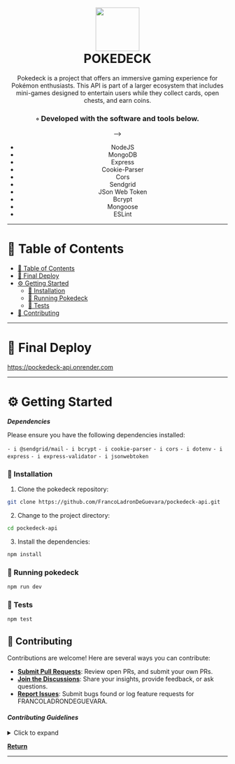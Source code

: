 <div align="center">
<h1 align="center">
<img src="https://pokedeck-game.vercel.app/assets/logo-5fce7afd.webp" width="100" />
<br>POKEDECK</h1>
<p>Pokedeck is a project that offers an immersive gaming experience for Pokémon enthusiasts. This API is part of a larger ecosystem that includes mini-games designed to entertain users while they collect cards, open chests, and earn coins.</p>
<h3>◦ Developed with the software and tools below.</h3>

</p> -->
<ul>
<li>NodeJS</li>
<li>MongoDB</li>
<li>Express</li>
<li>Cookie-Parser</li>
<li>Cors</li>
<li>Sendgrid</li>
<li>JSon Web Token</li>
<li>Bcrypt</li>
<li>Mongoose</li>
<li>ESLint</li>
</ul>
</div>

---

# 📖 Table of Contents

- [📖 Table of Contents](#-table-of-contents)
- [🚀 Final Deploy](#-final-deploy)
- [⚙️ Getting Started](#-getting-started)
  - [🔧 Installation](#-installation)
  - [🤖 Running Pokedeck](#-running-pokedeck)
  - [🧪 Tests](#-tests)
- [🤝 Contributing](#-contributing)

---

# 🚀 Final Deploy

https://pockedeck-api.onrender.com

---

# ⚙️ Getting Started

**_Dependencies_**

Please ensure you have the following dependencies installed:

`- i @sendgrid/mail`
`- i bcrypt`
`- i cookie-parser`
`- i cors`
`- i dotenv`
`- i express`
`- i express-validator`
`- i jsonwebtoken`

### 🔧 Installation

1. Clone the pokedeck repository:

```sh
git clone https://github.com/FrancoLadronDeGuevara/pockedeck-api.git
```

2. Change to the project directory:

```sh
cd pockedeck-api
```

3. Install the dependencies:

```sh
npm install
```

### 🤖 Running pokedeck

```sh
npm run dev
```

### 🧪 Tests

```sh
npm test
```

## 🤝 Contributing

Contributions are welcome! Here are several ways you can contribute:

- **[Submit Pull Requests](https://github.com/FrancoLadronDeGuevara/pockedeck-api/blob/main/CONTRIBUTING.md)**: Review open PRs, and submit your own PRs.
- **[Join the Discussions](https://github.com/FrancoLadronDeGuevara/pockedeck-api/discussions)**: Share your insights, provide feedback, or ask questions.
- **[Report Issues](https://github.com/FrancoLadronDeGuevara/pockedeck-api/issues)**: Submit bugs found or log feature requests for FRANCOLADRONDEGUEVARA.

#### _Contributing Guidelines_

<details closed>
<summary>Click to expand</summary>

1. **Fork the Repository**: Start by forking the project repository to your GitHub account.
2. **Clone Locally**: Clone the forked repository to your local machine using a Git client.
   ```sh
   git clone <your-forked-repo-url>
   ```
3. **Create a New Branch**: Always work on a new branch, giving it a descriptive name.
   ```sh
   git checkout -b new-feature-x
   ```
4. **Make Your Changes**: Develop and test your changes locally.
5. **Commit Your Changes**: Commit with a clear and concise message describing your updates.
   ```sh
   git commit -m 'Implemented new feature x.'
   ```
6. **Push to GitHub**: Push the changes to your forked repository.
   ```sh
   git push origin new-feature-x
   ```
7. **Submit a Pull Request**: Create a PR against the original project repository. Clearly describe the changes and their motivations.

Once your PR is reviewed and approved, it will be merged into the main branch.

</details>

[**Return**](#Top)

---

